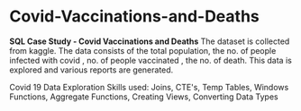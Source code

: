 # Covid-Vaccinations-and-Deaths
**SQL Case Study - Covid Vaccinations and Deaths**
The dataset is collected from kaggle. 
The data consists of the total population, the no. of people infected with covid , no. of people vaccinated , the no. of death. This data is explored and various reports are generated.

Covid 19 Data Exploration 
Skills used: Joins, CTE's, Temp Tables, Windows Functions, Aggregate Functions, 
Creating Views, Converting Data Types
